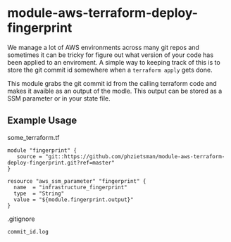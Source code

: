 # module-aws-terraform-deploy-fingerprint

We manage a lot of AWS environments across many git repos and sometimes it can be tricky for figure out what version of your code has been applied to an enviroment. A simple way to keeping track of this is to store the git commit id somewhere when a `terraform apply` gets done. 

This module grabs the git commit id from the calling terraform code and makes it avaible as an output of the modle. This output can be stored as a SSM parameter or in your state file.


## Example Usage

some_terraform.tf
```
module "fingerprint" {
   source = "git::https://github.com/phzietsman/module-aws-terraform-deploy-fingerprint.git?ref=master"
}

resource "aws_ssm_parameter" "fingerprint" {
  name  = "infrastructure_fingerprint"
  type  = "String"
  value = "${module.fingerprint.output}"
}

```

.gitignore
```
commit_id.log
```